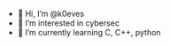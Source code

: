 - 👋 Hi, I’m @k0eves
- 👀 I’m interested in cybersec
- 🌱 I’m currently learning C, C++, python

<!---
k0eves/k0eves is a ✨ special ✨ repository because its `README.md` (this file) appears on your GitHub profile.
You can click the Preview link to take a look at your changes.
--->
